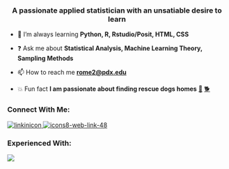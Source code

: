 <h3 align="center">A passionate applied statistician with an unsatiable desire to learn</h3>

- 🌱 I’m always learning **Python, R, Rstudio/Posit, HTML, CSS**

- :question: Ask me about **Statistical Analysis, Machine Learning Theory, Sampling Methods** 

- 📫 How to reach me **rome2@pdx.edu**

- :collision: Fun fact **I am passionate about finding rescue dogs homes** [:dog:](https://www.thepuertoricodogfund.org/) [:dog2:](https://northwestdogproject.org/)

### Connect With Me:

[![linkinicon](https://user-images.githubusercontent.com/120284268/218299525-9bec46bf-678b-4fcb-9449-934f9221bd28.png)
](https://www.linkedin.com/in/rtravismerrill/)
[![icons8-web-link-48](https://user-images.githubusercontent.com/120284268/218299896-54b86410-5475-4bbf-be5e-0eeee2daefe5.png)](https://9travart9.github.io/)


### Experienced With:

![](https://skillicons.dev/icons?i=py,r,latex,html,css,git,vscode,ruby,matlab)

